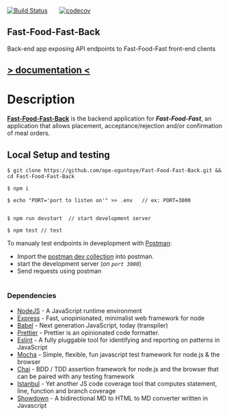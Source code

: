 [![Build Status](https://travis-ci.org/ope-oguntoye/Fast-Food-Fast-Back.svg?branch=develop)](https://travis-ci.org/ope-oguntoye/Fast-Food-Fast-Back)  &nbsp; &nbsp; &nbsp;    [![codecov](https://codecov.io/gh/ope-oguntoye/Fast-Food-Fast-Back/branch/develop/graph/badge.svg)](https://codecov.io/gh/ope-oguntoye/Fast-Food-Fast-Back)


## Fast-Food-Fast-Back 
Back-end app exposing API endpoints  to Fast-Food-Fast front-end clients

##  [> documentation  <](https://github.com/ope-oguntoye/Fast-Food-Fast-Back/tree/develop/docs/doc.md)

# Description

[**Fast-Food-Fast-Back**](https://fast-food-fast-server.herokuapp.com/api/v1) is the backend application for _**Fast-Food-Fast**_, an application that allows placement, acceptance/rejection and/or confirmation of meal orders.


## Local Setup and testing
```
$ git clone https://github.com/ope-oguntoye/Fast-Food-Fast-Back.git && cd Fast-Food-Fast-Back

$ npm i

$ echo "PORT='port to listen on'" >> .env   // ex: PORT=3000


$ npm run devstart  // start development server

$ npm test // test

```
To manualy test endpoints in deveplopment with [Postman](https://getpostman.com):

- Import the [postman dev collection](https://github.com/ope-oguntoye/Fast-Food-Fast-Back/tree/develop/utils/fff-dev.postman_collection.json) into postman.
- start the development server (_on `port 3000`_)
- Send requests using postman



#
### Dependencies

- [NodeJS](https://github.com/nodejs/node) - A JavaScript runtime environment
- [Express](https://github.com/expressjs/express) - Fast, unopinionated, minimalist web framework for node
- [Babel](https://github.com/babel/babel) - Next generation JavaScript, today (transpiler)
- [Prettier](https://github.com/babel/babel) - Prettier is an opinionated code formatter.
- [Eslint](https://github.com/eslint/eslint) - A fully pluggable tool for identifying and reporting on patterns in JavaScript
- [Mocha](https://github.com/mochajs/mocha) - Simple, flexible, fun javascript test framework for node.js & the browser
- [Chai](https://github.com/chaijs/chai) - BDD / TDD assertion framework for node.js and the browser that can be paired with any testing framework
- [Istanbul](https://github.com/istanbuljs) - Yet another JS code coverage tool that computes statement, line, function and branch coverage
- [Showdown](https://github.com/showdownjs/showdown) - A bidirectional MD to HTML to MD converter written in Javascript 
